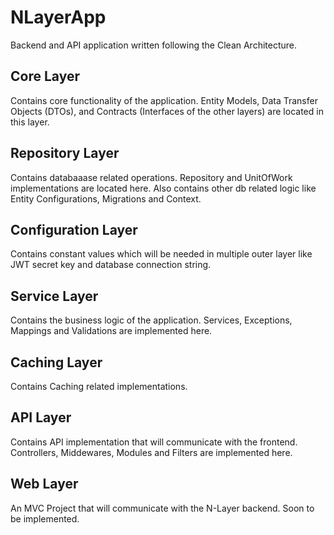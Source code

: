 # NLayerApp

Backend and API application written following the Clean Architecture. 

## Core Layer

Contains core functionality of the application. Entity Models, Data Transfer Objects (DTOs), and Contracts (Interfaces of the other layers) are located in this layer.

## Repository Layer

Contains databaaase related operations. Repository and UnitOfWork implementations are located here. Also contains other db related logic like Entity Configurations, Migrations and Context.

## Configuration Layer

Contains constant values which will be needed in multiple outer layer like JWT secret key and database connection string.

## Service Layer

Contains the business logic of the application. Services, Exceptions, Mappings and Validations are implemented here.

## Caching Layer

Contains Caching related implementations.

## API Layer

Contains API implementation that will communicate with the frontend. Controllers, Middewares, Modules and Filters are implemented here.

## Web Layer

An MVC Project that will communicate with the N-Layer backend. Soon to be implemented.
